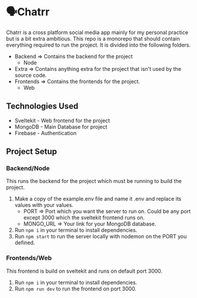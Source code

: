 # 🗣Chatrr

Chatrr is a cross platform social media app mainly for my personal practice but is a bit extra ambitious. This repo is a monorepo that should contain everything required to run the project. It is divided into the following folders.
- Backend => Contains the backend for the project
    - Node
- Extra => Contains anything extra for the project that isn't used by the source code.
- Frontends => Contains the frontends for the project.
    - Web

## Technologies Used
- Sveltekit - Web frontend for the project
- MongoDB - Main Database for project
- Firebase - Authentication

## Project Setup
### Backend/Node
This runs the backend for the project which must be running to build the project.

1. Make a copy of the example.env file and name it .env and replace its values with your values.
    - PORT => Port which you want the server to run on. Could be any port except 3000 which the sveltekit frontend runs on.
    - MONGO_URL => Your link for your MongoDB database.
2. Run `npm i` in your terminal to install dependencies.
3. Run `npm start` to run the server locally with nodemon on the PORT you defined.

### Frontends/Web
This frontend is build on sveltekit and runs on default port 3000.

1. Run `npm i` in your terminal to install dependencies.
2. Run `npm run dev` to run the frontend on port 3000.